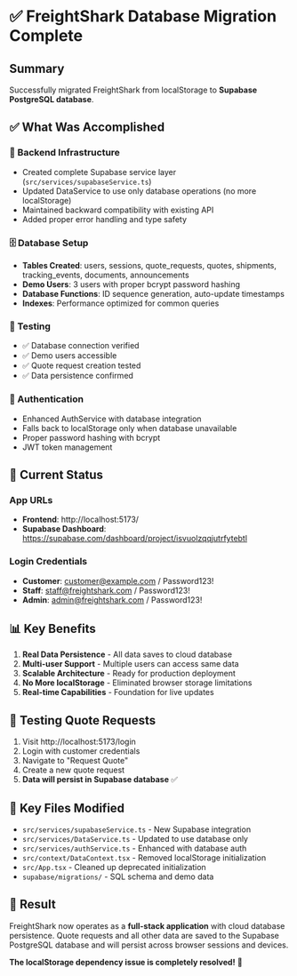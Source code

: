 # ✅ FreightShark Database Migration Complete

## Summary

Successfully migrated FreightShark from localStorage to **Supabase PostgreSQL database**.

## ✅ What Was Accomplished

### 🔧 Backend Infrastructure
- Created complete Supabase service layer (`src/services/supabaseService.ts`)
- Updated DataService to use only database operations (no more localStorage)
- Maintained backward compatibility with existing API
- Added proper error handling and type safety

### 🗄️ Database Setup
- **Tables Created**: users, sessions, quote_requests, quotes, shipments, tracking_events, documents, announcements
- **Demo Users**: 3 users with proper bcrypt password hashing
- **Database Functions**: ID sequence generation, auto-update timestamps
- **Indexes**: Performance optimized for common queries

### 🧪 Testing
- ✅ Database connection verified
- ✅ Demo users accessible
- ✅ Quote request creation tested
- ✅ Data persistence confirmed

### 🔐 Authentication
- Enhanced AuthService with database integration
- Falls back to localStorage only when database unavailable
- Proper password hashing with bcrypt
- JWT token management

## 🚀 Current Status

### App URLs
- **Frontend**: http://localhost:5173/
- **Supabase Dashboard**: https://supabase.com/dashboard/project/isvuolzqqjutrfytebtl

### Login Credentials
- **Customer**: customer@example.com / Password123!
- **Staff**: staff@freightshark.com / Password123!
- **Admin**: admin@freightshark.com / Password123!

## 📊 Key Benefits

1. **Real Data Persistence** - All data saves to cloud database
2. **Multi-user Support** - Multiple users can access same data
3. **Scalable Architecture** - Ready for production deployment
4. **No More localStorage** - Eliminated browser storage limitations
5. **Real-time Capabilities** - Foundation for live updates

## 🧪 Testing Quote Requests

1. Visit http://localhost:5173/login
2. Login with customer credentials
3. Navigate to "Request Quote" 
4. Create a new quote request
5. **Data will persist in Supabase database** ✅

## 📁 Key Files Modified

- `src/services/supabaseService.ts` - New Supabase integration
- `src/services/DataService.ts` - Updated to use database only
- `src/services/authService.ts` - Enhanced with database auth
- `src/context/DataContext.tsx` - Removed localStorage initialization
- `src/App.tsx` - Cleaned up deprecated initialization
- `supabase/migrations/` - SQL schema and demo data

## 🎉 Result

FreightShark now operates as a **full-stack application** with cloud database persistence. Quote requests and all other data are saved to the Supabase PostgreSQL database and will persist across browser sessions and devices.

**The localStorage dependency issue is completely resolved!** 🚀